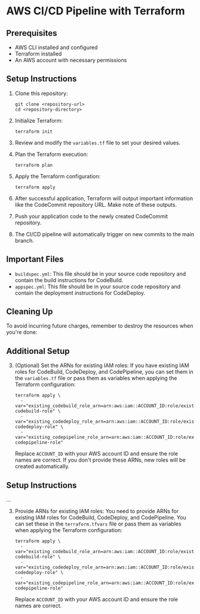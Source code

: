 # AWS CI/CD Pipeline with Terraform

## Prerequisites

- AWS CLI installed and configured
- Terraform installed
- An AWS account with necessary permissions

## Setup Instructions

1. Clone this repository:
   ```
   git clone <repository-url>
   cd <repository-directory>
   ```

2. Initialize Terraform:
   ```
   terraform init
   ```

3. Review and modify the `variables.tf` file to set your desired values.

4. Plan the Terraform execution:
   ```
   terraform plan
   ```

5. Apply the Terraform configuration:
   ```
   terraform apply
   ```

6. After successful application, Terraform will output important information like the CodeCommit repository URL. Make note of these outputs.

7. Push your application code to the newly created CodeCommit repository.

8. The CI/CD pipeline will automatically trigger on new commits to the main branch.

## Important Files

- `buildspec.yml`: This file should be in your source code repository and contain the build instructions for CodeBuild.
- `appspec.yml`: This file should be in your source code repository and contain the deployment instructions for CodeDeploy.

## Cleaning Up

To avoid incurring future charges, remember to destroy the resources when you're done:

## Additional Setup

3. (Optional) Set the ARNs for existing IAM roles:
   If you have existing IAM roles for CodeBuild, CodeDeploy, and CodePipeline, you can set them in the `variables.tf` file or pass them as variables when applying the Terraform configuration:
   ```
   terraform apply \
     -var="existing_codebuild_role_arn=arn:aws:iam::ACCOUNT_ID:role/existing-codebuild-role" \
     -var="existing_codedeploy_role_arn=arn:aws:iam::ACCOUNT_ID:role/existing-codedeploy-role" \
     -var="existing_codepipeline_role_arn=arn:aws:iam::ACCOUNT_ID:role/existing-codepipeline-role"
   ```

   Replace `ACCOUNT_ID` with your AWS account ID and ensure the role names are correct.
   If you don't provide these ARNs, new roles will be created automatically.

## Setup Instructions

...

3. Provide ARNs for existing IAM roles:
   You need to provide ARNs for existing IAM roles for CodeBuild, CodeDeploy, and CodePipeline. You can set these in the `terraform.tfvars` file or pass them as variables when applying the Terraform configuration:
   ```
   terraform apply \
     -var="existing_codebuild_role_arn=arn:aws:iam::ACCOUNT_ID:role/existing-codebuild-role" \
     -var="existing_codedeploy_role_arn=arn:aws:iam::ACCOUNT_ID:role/existing-codedeploy-role" \
     -var="existing_codepipeline_role_arn=arn:aws:iam::ACCOUNT_ID:role/existing-codepipeline-role"
   ```

   Replace `ACCOUNT_ID` with your AWS account ID and ensure the role names are correct.

